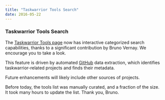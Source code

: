 ```yaml
---
title: "Taskwarrior Tools Search"
date: 2016-05-22
---
```


### Taskwarrior Tools Search 

The [Taskwarrior Tools page](/tools) now has interactive categorized search capabilities, thanks to a significant contribution by Bruno Vernay.
We encourage you to take a look.

This feature is driven by automated [GitHub](https://github.com) data extraction, which identifies taskwarrior-related projects and finds their metadata.

Future enhancements will likely include other sources of projects.

Before today, the tools list was manually curated, and a fraction of the size.
It took many hours to update the list.
Thank you, Bruno.

